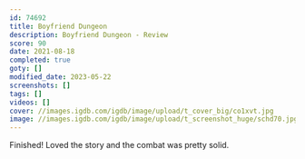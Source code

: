 ```yaml
---
id: 74692
title: Boyfriend Dungeon
description: Boyfriend Dungeon - Review
score: 90
date: 2021-08-18
completed: true
goty: []
modified_date: 2023-05-22
screenshots: []
tags: []
videos: []
cover: //images.igdb.com/igdb/image/upload/t_cover_big/co1xvt.jpg
image: //images.igdb.com/igdb/image/upload/t_screenshot_huge/schd70.jpg
---
```

Finished! Loved the story and the combat was pretty solid.